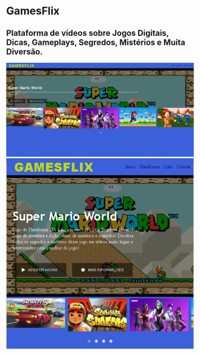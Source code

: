 # GamesFlix

## Plataforma de vídeos sobre Jogos Digitais, Dicas, Gameplays, Segredos, Mistérios e Muita Diversão.

![alt text](imagem1.png)
![alt text](imagem2.png)
